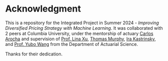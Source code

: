 # Acknowledgment

This is a repository for the Integrated Project in Summer 2024 - *Improving Diversified Pricing Strategy with Machine Learning*. It was collaborated with 2 peers at Columbia University, under the mentorship of actuary [Carlos Arocha](https://www.linkedin.com/in/carocha/?originalSubdomain=ch) and supervision of [Prof. Lina Xu](https://sps.columbia.edu/person/lina-xu), [Thomas Murphy](https://sps.columbia.edu/person/thomas-murphy), [Ira Kastrinsky](https://sps.columbia.edu/person/ira-kastrinsky), and [Prof. Yubo Wang](https://sps.columbia.edu/person/yubo-wang-phd) from the Department of Actuarial Science.

Thanks for their dedication.